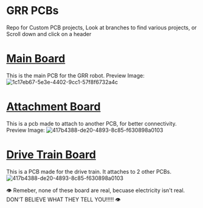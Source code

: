 # GRR PCBs
Repo for Custom PCB projects, Look at branches to find various projects, or Scroll down and click on a header

# [Main Board](https://github.com/Gold-Rush-Robotics/PCB/tree/main_board)
This is the main PCB for the GRR robot.
Preview Image:
![1c17eb67-5e3e-4402-9cc1-57f8f6732a4c](https://github.com/Gold-Rush-Robotics/PCB/assets/108093325/e951eb81-e2a0-49d7-9621-760ed25014b0)

# [Attachment Board](https://github.com/Gold-Rush-Robotics/PCB/tree/attachment_board)
This is a pcb made to attach to another PCB, for better connectivity.
Preview Image:
![417b4388-de20-4893-8c85-f630898a0103](https://github.com/Gold-Rush-Robotics/PCB/assets/108093325/b0420325-2d41-4bf5-a84c-0ddcc3998730)

# [Drive Train Board](https://github.com/Gold-Rush-Robotics/PCB/tree/drivetrain_board)
This is a PCB made for the drive train. It attaches to 2 other PCBs.
![417b4388-de20-4893-8c85-f630898a0103](https://github.com/Gold-Rush-Robotics/PCB/assets/108093325/8f21c245-92bc-4b74-af6c-3cd5cb5f9365)



👁️ Remeber, none of these board are real, becuase electricity isn't real. DON'T BELIEVE WHAT THEY TELL YOU!!!!! 👁️
